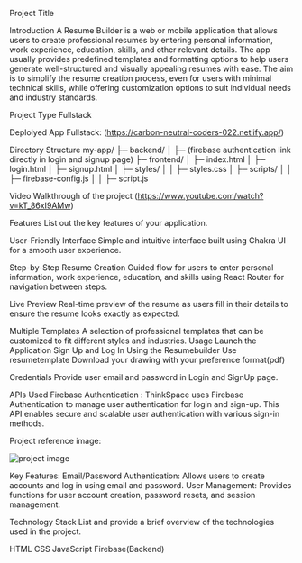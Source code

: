 Project Title

Introduction A Resume Builder is a web or mobile application that allows users to create professional resumes by entering personal information, work experience, education, skills, and other relevant details. The app usually provides predefined templates and formatting options to help users generate well-structured and visually appealing resumes with ease. The aim is to simplify the resume creation process, even for users with minimal technical skills, while offering customization options to suit individual needs and industry standards.

Project Type Fullstack

Deplolyed App Fullstack: (https://carbon-neutral-coders-022.netlify.app/)

Directory Structure my-app/ ├─ backend/ │ ├─ (firebase authentication link directly in login and signup page) ├─ frontend/ │ ├─ index.html │ ├─ login.html │ ├─ signup.html │ ├─ styles/ │ │ ├─ styles.css │ ├─ scripts/ │ │ ├─ firebase-config.js │ │ ├─ script.js

Video Walkthrough of the project (https://www.youtube.com/watch?v=kT_86xI9AMw)

Features List out the key features of your application.

User-Friendly Interface Simple and intuitive interface built using Chakra UI for a smooth user experience.

Step-by-Step Resume Creation Guided flow for users to enter personal information, work experience, education, and skills using React Router for navigation between steps.

Live Preview Real-time preview of the resume as users fill in their details to ensure the resume looks exactly as expected.

Multiple Templates A selection of professional templates that can be customized to fit different styles and industries. Usage Launch the Application Sign Up and Log In Using the Resumebuilder Use resumetemplate Download your drawing with your preference format(pdf)

Credentials Provide user email and password in Login and SignUp page.

APIs Used Firebase Authentication : ThinkSpace uses Firebase Authentication to manage user authentication for login and sign-up. This API enables secure and scalable user authentication with various sign-in methods.

Project reference image:

![project image](https://github.com/user-attachments/assets/d5cc3113-aebe-4c42-9f09-eb8b3e32ae11)


Key Features: Email/Password Authentication: Allows users to create accounts and log in using email and password. User Management: Provides functions for user account creation, password resets, and session management.

Technology Stack List and provide a brief overview of the technologies used in the project.

HTML CSS JavaScript Firebase(Backend)
